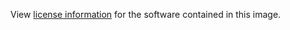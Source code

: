 View [license information](https://www.powerdns.com/opensource.html) for the software contained in this image.